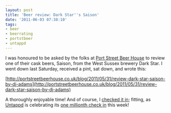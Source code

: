 ```yaml
---
layout: post
title: 'Beer review: Dark Star''s Saison'
date: '2011-06-03 07:38:10'
tags:
- beer
- beerrating
- portstbeer
- untappd
---
```



I was honoured to be asked by the folks at [Port Street Beer House](http://portstreetbeerhouse.co.uk/) to review one of their cask beers, Saison, from the West Sussex brewery Dark Star. I went down last Saturday, received a pint, sat down, and wrote this:

[http://portstreetbeerhouse.co.uk/blog/2011/05/31/review-dark-star-saison-by-dj-adams](http://portstreetbeerhouse.co.uk/blog/2011/05/31/review-dark-star-saison-by-dj-adams)

A thoroughly enjoyable time! And of course, I [checked it in](http://untappd.com/user/qmacro/checkin/981650); fitting, as [Untappd](http://untappd.com/) is celebrating its [one millionth check in](http://blog.untappd.com/post/5904712435/untappd-milestone-celebration) this week!


